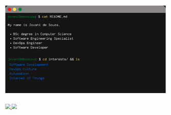 ![image](home.png)

<br>
<div align="left">
  <a href="https://github.com/jovanidesouza">
  <img height="180em" src="https://github-readme-stats.vercel.app/api?username=jovanidesouza&show_icons=true&theme=dark&include_all_commits=true&count_private=true"/>
  <img height="180em" src="https://github-readme-stats.vercel.app/api/top-langs/?username=jovanidesouza&layout=compact&langs_count=8&theme=dark&hide=assembly,jupyter%20notebook"/>
</div> 


